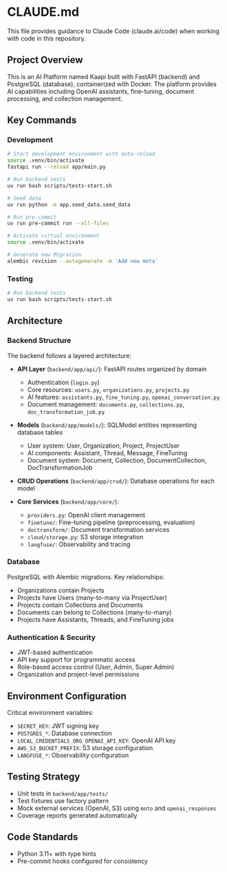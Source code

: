 # CLAUDE.md

This file provides guidance to Claude Code (claude.ai/code) when working with code in this repository.

## Project Overview

This is an AI Platform named Kaapi built with FastAPI (backend) and PostgreSQL (database), containerized with Docker. The platform provides AI capabilities including OpenAI assistants, fine-tuning, document processing, and collection management.

## Key Commands

### Development

```bash
# Start development environment with auto-reload
source .venv/bin/activate
fastapi run --reload app/main.py

# Run backend tests
uv run bash scripts/tests-start.sh

# Seed data
uv run python -m app.seed_data.seed_data

# Run pre-commit
uv run pre-commit run --all-files

# Activate virtual environment
source .venv/bin/activate

# Generate new Migration
alembic revision --autogenerate -m 'Add new meta'
```

### Testing

```bash
# Run backend tests
uv run bash scripts/tests-start.sh
```

## Architecture

### Backend Structure

The backend follows a layered architecture:

- **API Layer** (`backend/app/api/`): FastAPI routes organized by domain
  - Authentication (`login.py`)
  - Core resources: `users.py`, `organizations.py`, `projects.py`
  - AI features: `assistants.py`, `fine_tuning.py`, `openai_conversation.py`
  - Document management: `documents.py`, `collections.py`, `doc_transformation_job.py`

- **Models** (`backend/app/models/`): SQLModel entities representing database tables
  - User system: User, Organization, Project, ProjectUser
  - AI components: Assistant, Thread, Message, FineTuning
  - Document system: Document, Collection, DocumentCollection, DocTransformationJob

- **CRUD Operations** (`backend/app/crud/`): Database operations for each model

- **Core Services** (`backend/app/core/`):
  - `providers.py`: OpenAI client management
  - `finetune/`: Fine-tuning pipeline (preprocessing, evaluation)
  - `doctransform/`: Document transformation services
  - `cloud/storage.py`: S3 storage integration
  - `langfuse/`: Observability and tracing

### Database

PostgreSQL with Alembic migrations. Key relationships:
- Organizations contain Projects
- Projects have Users (many-to-many via ProjectUser)
- Projects contain Collections and Documents
- Documents can belong to Collections (many-to-many)
- Projects have Assistants, Threads, and FineTuning jobs

### Authentication & Security

- JWT-based authentication
- API key support for programmatic access
- Role-based access control (User, Admin, Super Admin)
- Organization and project-level permissions

## Environment Configuration

Critical environment variables:
- `SECRET_KEY`: JWT signing key
- `POSTGRES_*`: Database connection
- `LOCAL_CREDENTIALS_ORG_OPENAI_API_KEY`: OpenAI API key
- `AWS_S3_BUCKET_PREFIX`: S3 storage configuration
- `LANGFUSE_*`: Observability configuration

## Testing Strategy

- Unit tests in `backend/app/tests/`
- Test fixtures use factory pattern
- Mock external services (OpenAI, S3) using `moto` and `openai_responses`
- Coverage reports generated automatically

## Code Standards

- Python 3.11+ with type hints
- Pre-commit hooks configured for consistency
